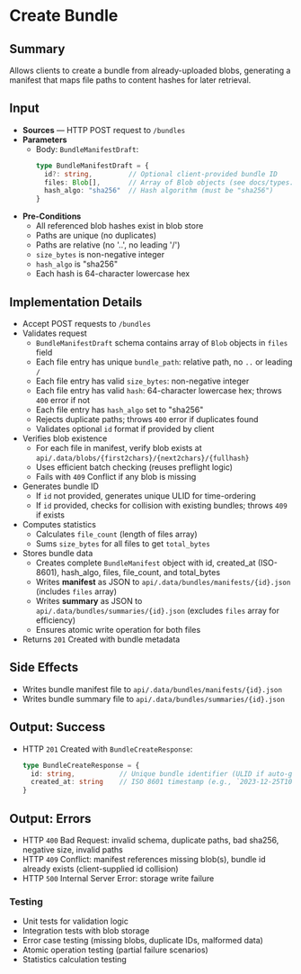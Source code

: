 # Create Bundle

## Summary

Allows clients to create a bundle from already-uploaded blobs, generating a manifest that maps file paths to content hashes for later retrieval.

## Input

- **Sources** — HTTP POST request to `/bundles`
- **Parameters**
  - Body: `BundleManifestDraft`:
    ```typescript
    type BundleManifestDraft = {
      id?: string,         // Optional client-provided bundle ID
      files: Blob[],       // Array of Blob objects (see docs/types.md)
      hash_algo: "sha256"  // Hash algorithm (must be "sha256")
    }
    ```
- **Pre-Conditions**
  - All referenced blob hashes exist in blob store
  - Paths are unique (no duplicates)
  - Paths are relative (no '..', no leading '/')
  - `size_bytes` is non-negative integer
  - `hash_algo` is "sha256"
  - Each hash is 64-character lowercase hex

## Implementation Details

- Accept POST requests to `/bundles`
- Validates request
  - `BundleManifestDraft` schema contains array of `Blob` objects in `files` field
  - Each file entry has unique `bundle_path`: relative path, no `..` or leading `/`
  - Each file entry has valid `size_bytes`: non-negative integer
  - Each file entry has valid `hash`: 64-character lowercase hex; throws `400` error if not
  - Each file entry has `hash_algo` set to "sha256"
  - Rejects duplicate paths; throws `400` error if duplicates found
  - Validates optional `id` format if provided by client
- Verifies blob existence
  - For each file in manifest, verify blob exists at `api/.data/blobs/{first2chars}/{next2chars}/{fullhash}`
  - Uses efficient batch checking (reuses preflight logic)
  - Fails with `409` Conflict if any blob is missing
- Generates bundle ID
  - If `id` not provided, generates unique ULID for time-ordering
  - If `id` provided, checks for collision with existing bundles; throws `409` if exists
- Computes statistics
  - Calculates `file_count` (length of files array)
  - Sums `size_bytes` for all files to get `total_bytes`
- Stores bundle data
  - Creates complete `BundleManifest` object with id, created_at (ISO-8601), hash_algo, files, file_count, and total_bytes
  - Writes **manifest** as JSON to `api/.data/bundles/manifests/{id}.json` (includes `files` array)
  - Writes **summary** as JSON to `api/.data/bundles/summaries/{id}.json` (excludes `files` array for efficiency)
  - Ensures atomic write operation for both files
- Returns `201` Created with bundle metadata

## Side Effects

- Writes bundle manifest file to `api/.data/bundles/manifests/{id}.json`
- Writes bundle summary file to `api/.data/bundles/summaries/{id}.json`

## Output: Success

- HTTP `201` Created with `BundleCreateResponse`:
  ```typescript
  type BundleCreateResponse = {
    id: string,           // Unique bundle identifier (ULID if auto-generated)
    created_at: string    // ISO 8601 timestamp (e.g., `2023-12-25T10:30:00Z`)
  }
  ```

## Output: Errors

- HTTP `400` Bad Request: invalid schema, duplicate paths, bad sha256, negative size, invalid paths
- HTTP `409` Conflict: manifest references missing blob(s), bundle id already exists (client-supplied id collision)
- HTTP `500` Internal Server Error: storage write failure

### Testing
- Unit tests for validation logic
- Integration tests with blob storage
- Error case testing (missing blobs, duplicate IDs, malformed data)
- Atomic operation testing (partial failure scenarios)
- Statistics calculation testing
